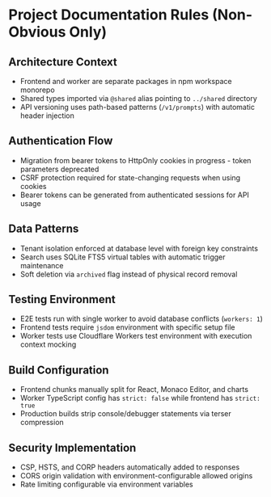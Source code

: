 # Project Documentation Rules (Non-Obvious Only)

## Architecture Context

- Frontend and worker are separate packages in npm workspace monorepo
- Shared types imported via `@shared` alias pointing to `../shared` directory
- API versioning uses path-based patterns (`/v1/prompts`) with automatic header injection

## Authentication Flow

- Migration from bearer tokens to HttpOnly cookies in progress - token parameters deprecated
- CSRF protection required for state-changing requests when using cookies
- Bearer tokens can be generated from authenticated sessions for API usage

## Data Patterns

- Tenant isolation enforced at database level with foreign key constraints
- Search uses SQLite FTS5 virtual tables with automatic trigger maintenance
- Soft deletion via `archived` flag instead of physical record removal

## Testing Environment

- E2E tests run with single worker to avoid database conflicts (`workers: 1`)
- Frontend tests require `jsdom` environment with specific setup file
- Worker tests use Cloudflare Workers test environment with execution context mocking

## Build Configuration

- Frontend chunks manually split for React, Monaco Editor, and charts
- Worker TypeScript config has `strict: false` while frontend has `strict: true`
- Production builds strip console/debugger statements via terser compression

## Security Implementation

- CSP, HSTS, and CORP headers automatically added to responses
- CORS origin validation with environment-configurable allowed origins
- Rate limiting configurable via environment variables
